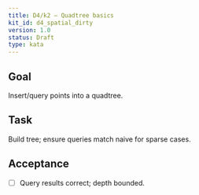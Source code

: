 ```yaml
---
title: D4/k2 — Quadtree basics
kit_id: d4_spatial_dirty
version: 1.0
status: Draft
type: kata
---
```

## Goal
Insert/query points into a quadtree.
## Task
Build tree; ensure queries match naive for sparse cases.
## Acceptance
- [ ] Query results correct; depth bounded.